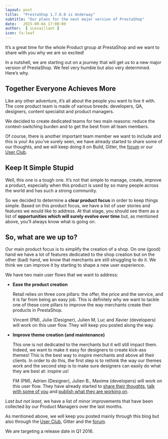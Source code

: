 ```yaml
---
layout: post
title:  "PrestaShop 1.7.0.0 is Underway"
subtitle: "Our plans for the next major version of PrestaShop"
date:   2015-09-04 17:00:00
author:  [ sLevaillant ]
icon: fa-leaf
---
```


It’s a great time for the whole Product group at PrestaShop and we want to share with you why we are so excited!

In a nutshell, we are starting out on a journey that will get us to a new major version of PrestaShop. We feel very humble but also very determined. Here’s why.

## Together Everyone Achieves More

Like any other adventure, it’s all about the people you want to live it with. The core product team is made of various breeds: developers, QA, designers, content specialist and product managers.

We decided to create dedicated teams for two main reasons: reduce the context-switching burden and to get the best from all team members.

Of course, there is another important team member we want to include and this is you! As you’ve surely seen, we have already started to share some of our thoughts, and we will keep doing it on Build, Gitter, the [forum](https://www.prestashop.com/forums/) or our [User Club](http://www.prestashop.com/club/).

## Keep It Simple Stupid

Well, this one is a tough one. It’s not that simple to manage, create, improve a product, especially when this product is used by so many people across the world and has such a strong  community.

So we decided to determine a **clear product focus** in order to keep things simple. Based on this product focus, we have a list of user stories and features we would like to address. At that stage, you should see them as  a list of **opportunities which will surely evolve over time** but, as mentioned above, you’ll always know what is going on.

## So, what are we up to?

Our main product focus is to simplify the creation of a shop. On one (good) hand we have a lot of features dedicated to the shop creation but on the other (bad) hand, we know that merchants are still struggling to do it. We think we can improve it by starting to shape a new user experience.

We have two main user flows that we want to address:

- **Ease the product creation**

  Retail relies on three core pillars: the offer, the price and the service, and it is far from being an easy job. This is definitely why we want to tackle one of these core pillars to improve the way merchants create their products in PrestaShop.

  Vincent (PM), Julie (Designer), Julien M, Luc and Xavier (developers) will work on this user flow. They will keep you posted along the way.


- **Improve theme creation (and maintenance)**

  This one is not dedicated to the merchants but it will still impact them. Indeed, we want to make it easy for designers to create kick-ass themes! This is the best way to inspire merchants and above all their clients. In order to do this, the first step is to rethink the way our themes work and the second step is to make sure designers can easily do what they are best at: inspire us!

  FM (PM), Adrien (Designer), Julien B., Maxime (developers) will work on this user flow. They have already started to [share their thoughts](http://build.prestashop.com/news/starter-theme-kickoff/), [talk with some of you](https://gitter.im/PrestaShop/StarterTheme) and [publish what they are working on](https://trello.com/b/FPwYidfj/prestashop-startertheme).

*Last but not least*, we have a list of minor improvements that have been collected by our Product Managers over the last months.

As mentioned above, we will keep you posted mainly through this blog but also through the [User Club](http://www.prestashop.com/club/), Gitter and the [forum](https://www.prestashop.com/forums/).

We are targeting a release date in Q1 2016.

